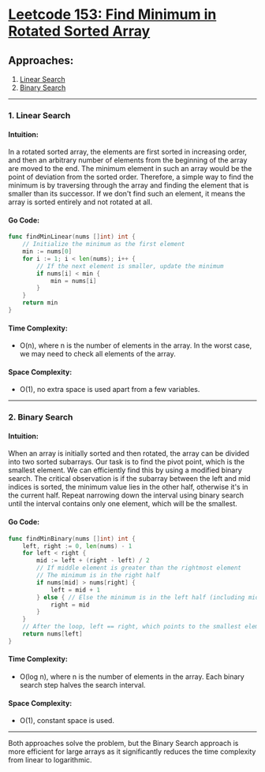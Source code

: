 # [Leetcode 153: Find Minimum in Rotated Sorted Array](https://leetcode.com/problems/find-minimum-in-rotated-sorted-array/)

## Approaches:
1. [Linear Search](#linear-search)
2. [Binary Search](#binary-search)

---

### 1. Linear Search

#### Intuition:
In a rotated sorted array, the elements are first sorted in increasing order, and then an arbitrary number of elements from the beginning of the array are moved to the end. The minimum element in such an array would be the point of deviation from the sorted order. Therefore, a simple way to find the minimum is by traversing through the array and finding the element that is smaller than its successor. If we don't find such an element, it means the array is sorted entirely and not rotated at all.

#### Go Code:
```go
func findMinLinear(nums []int) int {
    // Initialize the minimum as the first element
    min := nums[0]
    for i := 1; i < len(nums); i++ {
        // If the next element is smaller, update the minimum
        if nums[i] < min {
            min = nums[i]
        }
    }
    return min
}
```

#### Time Complexity:
- O(n), where n is the number of elements in the array. In the worst case, we may need to check all elements of the array.

#### Space Complexity:
- O(1), no extra space is used apart from a few variables.

---

### 2. Binary Search

#### Intuition:
When an array is initially sorted and then rotated, the array can be divided into two sorted subarrays. Our task is to find the pivot point, which is the smallest element. We can efficiently find this by using a modified binary search. The critical observation is if the subarray between the left and mid indices is sorted, the minimum value lies in the other half, otherwise it's in the current half. Repeat narrowing down the interval using binary search until the interval contains only one element, which will be the smallest.

#### Go Code:
```go
func findMinBinary(nums []int) int {
    left, right := 0, len(nums) - 1
    for left < right {
        mid := left + (right - left) / 2
        // If middle element is greater than the rightmost element
        // The minimum is in the right half
        if nums[mid] > nums[right] {
            left = mid + 1
        } else { // Else the minimum is in the left half (including mid)
            right = mid
        }
    }
    // After the loop, left == right, which points to the smallest element
    return nums[left]
}
```

#### Time Complexity:
- O(log n), where n is the number of elements in the array. Each binary search step halves the search interval.

#### Space Complexity:
- O(1), constant space is used.

---

Both approaches solve the problem, but the Binary Search approach is more efficient for large arrays as it significantly reduces the time complexity from linear to logarithmic.


